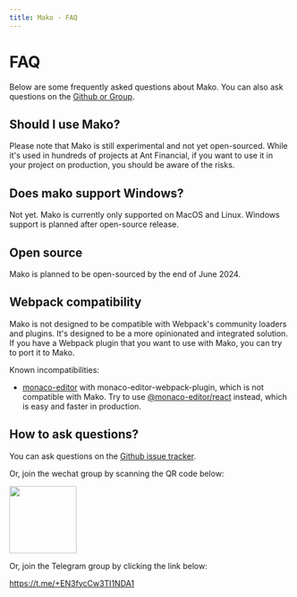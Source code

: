 ```yaml
---
title: Mako - FAQ
---
```


# FAQ

Below are some frequently asked questions about Mako. You can also ask questions on the [Github or Group](/faq#how-to-ask-questions%3F).

## Should I use Mako?

Please note that Mako is still experimental and not yet open-sourced. While it's used in hundreds of projects at Ant Financial, if you want to use it in your project on production, you should be aware of the risks.

## Does mako support Windows?

Not yet. Mako is currently only supported on MacOS and Linux. Windows support is planned after open-source release.

## Open source

Mako is planned to be open-sourced by the end of June 2024.

## Webpack compatibility

Mako is not designed to be compatible with Webpack's community loaders and plugins. It's designed to be a more opinionated and integrated solution. If you have a Webpack plugin that you want to use with Mako, you can try to port it to Mako.

Known incompatibilities:

- [monaco-editor](https://github.com/microsoft/monaco-editor) with monaco-editor-webpack-plugin, which is not compatible with Mako. Try to use [@monaco-editor/react](https://github.com/suren-atoyan/monaco-react) instead, which is easy and faster in production.

## How to ask questions?

You can ask questions on the [Github issue tracker](https://github.com/umijs/umi).

Or, join the wechat group by scanning the QR code below:

<img src="https://res.cloudinary.com/sorrycc/image/upload/v1717380719/blog/sstfm233.jpg" width="120" />

Or, join the Telegram group by clicking the link below:

https://t.me/+EN3fycCw3TI1NDA1
